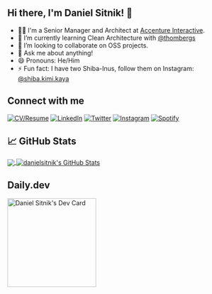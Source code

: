 ## Hi there, I'm Daniel Sitnik! 👋

- 👨‍💻 I'm a Senior Manager and Architect at [Accenture Interactive](https://www.accenture.com/br-pt/about/accenture-interactive-index).
- 🌱 I’m currently learning Clean Architecture with [@thombergs](https://github.com/thombergs/buckpal)
- 👯 I’m looking to collaborate on OSS projects.
- 💬 Ask me about anything!
- 😄 Pronouns: He/Him
- ⚡ Fun fact: I have two Shiba-Inus, follow them on Instagram: [@shiba.kimi.kaya](https://www.instagram.com/shiba.kimi.kaya)

## Connect with me

[![CV/Resume](https://img.shields.io/badge/-MY%20CV%2FRESUME-blueviolet?style=for-the-badge&logo=microsoftacademic&logoColor=white)](https://sitnik.dev/)
[![LinkedIn](https://img.shields.io/badge/linkedin-%230077B5.svg?&style=for-the-badge&logo=linkedin&logoColor=white)](https://www.linkedin.com/in/danielsitnik/)
[![Twitter](https://img.shields.io/badge/twitter-%231DA1F2.svg?&style=for-the-badge&logo=twitter&logoColor=white)](https://www.twitter.com/danielsitnik/)
[![Instagram](https://img.shields.io/badge/instagram-%23E4405F.svg?&style=for-the-badge&logo=instagram&logoColor=white)](https://www.instagram.com/danielsitnik/)
[![Spotify](https://img.shields.io/badge/spotify-%231DB954.svg?&style=for-the-badge&logo=spotify&logoColor=white)](https://open.spotify.com/user/12150368361)

## &#x1f4c8; GitHub Stats

<a href="https://github.com/danielsitnik/danielsitnik">
  <img align="center" src="https://github-readme-stats.vercel.app/api/top-langs/?username=danielsitnik&title_color=ffffff&text_color=c9cacc&icon_color=2bbc8a&bg_color=1d1f21&langs_count=3" />
</a>
<a href="https://github.com/danielsitnik/danielsitnik">
  <img align="center" src="https://github-readme-stats.vercel.app/api?username=danielsitnik&show_icons=true&line_height=27&count_private=true&title_color=ffffff&text_color=c9cacc&icon_color=2bbc8a&bg_color=1d1f21" alt="danielsitnik's GitHub Stats" />
</a>

## Daily.dev

<a href="https://app.daily.dev/danielsitnik"><img src="https://api.daily.dev/devcards/c23df8fad2ec48d88107333ad9dcfb3e.png?r=oq9" width="200" alt="Daniel Sitnik's Dev Card"/></a>

<!--
**danielsitnik/danielsitnik** is a ✨ _special_ ✨ repository because its `README.md` (this file) appears on your GitHub profile.

Here are some ideas to get you started:

- 🔭 I’m currently working on ...
- 🌱 I’m currently learning ...
- 👯 I’m looking to collaborate on ...
- 🤔 I’m looking for help with ...
- 💬 Ask me about ...
- 📫 How to reach me: ...
- 😄 Pronouns: ...
- ⚡ Fun fact: ...
-->
